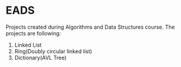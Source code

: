 # EADS
Projects created during Algorithms and Data Structures course. The projects are following:
1. Linked List
2. Ring(Doubly circular linked list)
3. Dictionary(AVL Tree)
